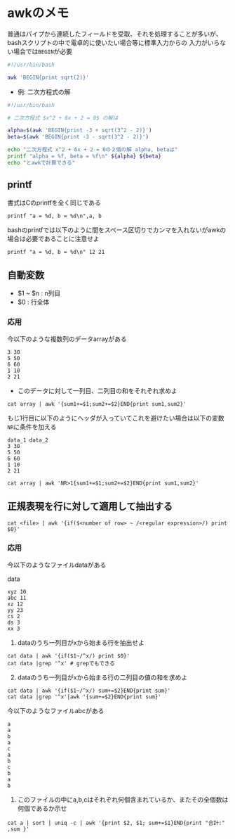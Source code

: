 # awkのメモ

普通はパイプから連続したフィールドを受取、それを処理することが多いが、bashスクリプトの中で電卓的に使いたい場合等に標準入力からの
入力がいらない場合では`BEGIN`が必要

```bash
#!/usr/bin/bash

awk 'BEGIN{print sqrt(2)}'

```

- 例: 二次方程式の解

```bash
#!/usr/bin/bash

# 二次方程式 $x^2 + 6x + 2 = 0$ の解は

alpha=$(awk 'BEGIN{print -3 + sqrt(3^2 - 2)}')
beta=$(awk 'BEGIN{print -3 - sqrt(3^2 - 2)}')

echo "二次方程式 x^2 + 6x + 2 = 0の２個の解 alpha, betaは"
printf "alpha = %f, beta = %f\n" ${alpha} ${beta}
echo "とawkで計算できる"
```

## printf

書式はCのprintfを全く同じである

```
printf "a = %d, b = %d\n",a, b 
```

bashのprintfでは以下のように間をスペース区切りでカンマを入れないがawkの場合は必要であることに注意せよ

```
printf "a = %d, b = %d\n" 12 21
```

## 自動変数

- $1 ~ $n : n列目
- $0      : 行全体


### 応用

今以下のような複数列のデータarrayがある

```
3 30
5 50
6 60
1 10
2 21
```

- このデータに対して一列目、二列目の和をそれぞれ求めよ

```
cat array | awk '{sum1+=$1;sum2+=$2}END{print sum1,sum2}' 
```

もじ1行目に以下のようにヘッダが入っていてこれを避けたい場合は以下の変数`NR`に条件を加える

```
data_1 data_2
3 30
5 50
6 60
1 10
2 21
```
```
cat array | awk 'NR>1{sum1+=$1;sum2+=$2}END{print sum1,sum2}' 
```

## 正規表現を行に対して適用して抽出する

```
cat <file> | awk '{if($<number of row> ~ /<regular expression>/) print $0}'
```

### 応用

今以下のようなファイルdataがある

data
```
xyz 10
abc 11
xz 12
yy 23
cs 2
ds 3
xx 3
```

1. dataのうち一列目がxから始まる行を抽出せよ

```
cat data | awk '{if($1~/^x/) print $0}'
cat data |grep '^x' # grepでもできる 
```

2. dataのうち一列目がxから始まる行の二列目の値の和を求めよ

```
cat data | awk '{if($1~/^x/) sum+=$2}END{print sum}'
cat data |grep '^x'|awk '{sum+=$2}END{print sum}'
```

今以下のようなファイルabcがある

```
a
a
b
a
c
a
b
c
b
a
b
```

1. このファイルの中にa,b,cはそれぞれ何個含まれているか、またその全個数は何個であるか示せ

```
cat a | sort | uniq -c | awk '{print $2, $1; sum+=$1}END{print "合計:" ,sum }'
```
